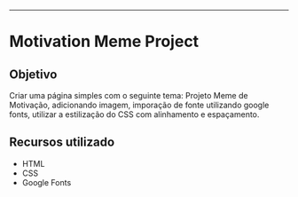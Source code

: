 <hr />
<h1>Motivation Meme Project</h1>

<h2>Objetivo</h2>
<p>
  Criar uma página simples com o seguinte tema: Projeto Meme de Motivação, adicionando imagem, imporação de fonte utilizando google fonts,
  utilizar a estilização do CSS com alinhamento e espaçamento.
</p>

<h2>Recursos utilizado</h2>
 <ul>
   <li>HTML</li>
   <li>CSS</li>
   <li>Google Fonts</li>
 </ul
<hr />

